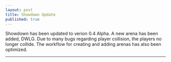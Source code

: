 ```yaml
---
layout: post
title: Showdown Update
published: true
---
```


Showdown has been updated to verion 0.4 Alpha. A new arena has been added, DWLG. Due to many bugs regarding player collision, the players no longer collide. The workflow for creating and adding arenas has also been optimized.

-----
